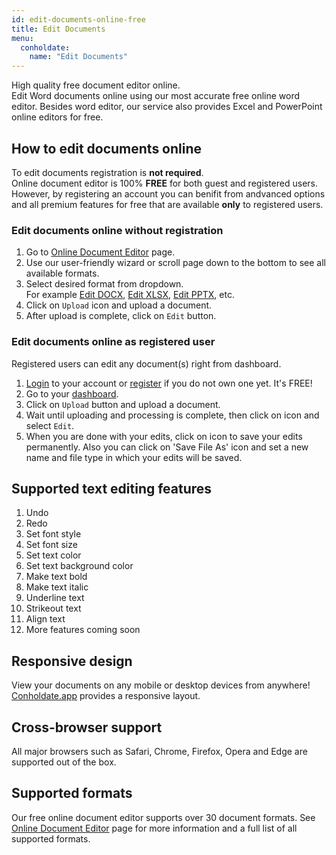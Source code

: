```yaml
---
id: edit-documents-online-free
title: Edit Documents
menu:
  conholdate:
    name: "Edit Documents" 
---
```


High quality free document editor online.  
Edit Word documents online using our most accurate free online word editor. Besides word editor, our service also provides Excel and PowerPoint online editors for free.

## How to edit documents online
To edit documents registration is **not required**.  
Online document editor is 100% **FREE** for both guest and registered users. However, by registering an account you can benifit from andvanced options and all premium features for free that are available **only** to registered users.

### Edit documents online without registration
1. Go to [Online Document Editor](https://products.conholdate.app/editor) page.
1. Use our user-friendly wizard or scroll page down to the bottom to see all available formats.
1. Select desired format from dropdown.  
For example [Edit DOCX](https://products.conholdate.app/editor/docx), [Edit XLSX](https://products.conholdate.app/editor/xlsx), [Edit PPTX](https://products.conholdate.app/editor/pptx), etc.
1. Click on `Upload` icon and upload a document.
1. After upload is complete, click on `Edit` button.

### Edit documents online as registered user
Registered users can edit any document(s) right from dashboard.
1. [Login](https://conholdate.app/signin) to your account or [register](https://conholdate.app/signin) if you do not own one yet. It's FREE!
1. Go to your [dashboard](https://dashboard.conholdate.app).
1. Click on `Upload` button and upload a document.
1. Wait until uploading and processing is complete, then click on <i class="fas fa-ellipsis-v"></i> icon and select `Edit`.
1. When you are done with your edits, click on <i class="fas fa-save"></i> icon to save your edits permanently. Also you can click on 'Save File As' icon and set a new name and file type in which your edits will be saved.

## Supported text editing features
1. Undo
1. Redo
1. Set font style
1. Set font size
1. Set text color
1. Set text background color
1. Make text bold
1. Make text italic
1. Underline text
1. Strikeout text
1. Align text
1. More features coming soon

## Responsive design
View your documents on any mobile or desktop devices from anywhere! [Conholdate.app](https://conholdte.app) provides a responsive layout.

## Cross-browser support
All major browsers such as Safari, Chrome, Firefox, Opera and Edge are supported out of the box.

## Supported formats
Our free online document editor supports over 30 document formats.
See [Online Document Editor](https://products.conholdate.app/editor) page for more information and a full list of all supported formats.